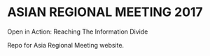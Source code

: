 # ASIAN REGIONAL MEETING 2017
Open in Action: Reaching The Information Divide

Repo for Asia Regional Meeting website.
